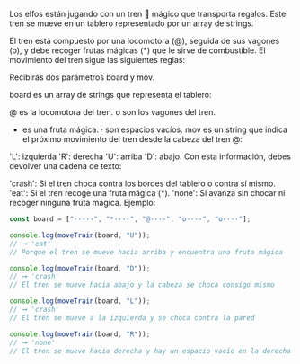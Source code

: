 Los elfos están jugando con un tren 🚂 mágico que transporta regalos. Este tren se mueve en un tablero representado por un array de strings.

El tren está compuesto por una locomotora (@), seguida de sus vagones (o), y debe recoger frutas mágicas (\*) que le sirve de combustible. El movimiento del tren sigue las siguientes reglas:

Recibirás dos parámetros board y mov.

board es un array de strings que representa el tablero:

@ es la locomotora del tren.
o son los vagones del tren.

- es una fruta mágica.
  · son espacios vacíos.
  mov es un string que indica el próximo movimiento del tren desde la cabeza del tren @:

'L': izquierda
'R': derecha
'U': arriba
'D': abajo.
Con esta información, debes devolver una cadena de texto:

'crash': Si el tren choca contra los bordes del tablero o contra sí mismo.
'eat': Si el tren recoge una fruta mágica (\*).
'none': Si avanza sin chocar ni recoger ninguna fruta mágica.
Ejemplo:

```ts
const board = ["·····", "*····", "@····", "o····", "o····"];

console.log(moveTrain(board, "U"));
// ➞ 'eat'
// Porque el tren se mueve hacia arriba y encuentra una fruta mágica

console.log(moveTrain(board, "D"));
// ➞ 'crash'
// El tren se mueve hacia abajo y la cabeza se choca consigo mismo

console.log(moveTrain(board, "L"));
// ➞ 'crash'
// El tren se mueve a la izquierda y se choca contra la pared

console.log(moveTrain(board, "R"));
// ➞ 'none'
// El tren se mueve hacia derecha y hay un espacio vacío en la derecha
```
